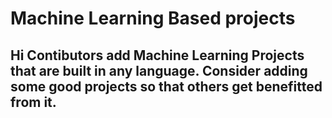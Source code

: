 # Machine Learning Based projects

## Hi Contibutors add Machine Learning Projects that are built in any language. Consider adding some good projects so that others get benefitted from it.
